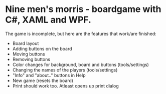 # Nine men's morris - boardgame with C#, XAML and WPF.
The game is incomplete, but here are the features that work/are finished: 
- Board layout
- Adding buttons on the board
- Moving buttons
- Removing buttons
- Color changes for background, board and buttons (tools/settings)
- Changing the names of the players (tools/settings)
- "Info" and "about.." buttons in Help
- New game (resets the board)
- Print should work too. Atleast opens up print dialog
